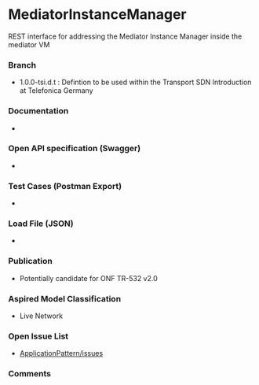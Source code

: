 # MediatorInstanceManager
REST interface for addressing the Mediator Instance Manager inside the mediator VM

### Branch
- 1.0.0-tsi.d.t : Defintion to be used within the Transport SDN Introduction at Telefonica Germany

### Documentation
- 

### Open API specification (Swagger)
- 

### Test Cases (Postman Export)
- 

### Load File (JSON)
- 

### Publication
- Potentially candidate for ONF TR-532 v2.0 

### Aspired Model Classification
- Live Network

### Open Issue List
- [ApplicationPattern/issues](../../issues)

### Comments

